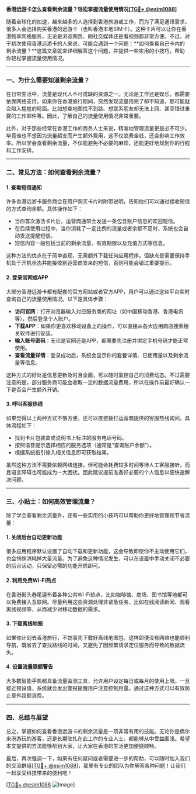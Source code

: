 **香港远游卡怎么查看剩余流量？轻松掌握流量使用情况[[TG💪+ @esim1088](https://t.me/s/esim1088)]**

随着全球化的加速，越来越多的人选择到香港旅游或工作，而为了满足通讯需求，很多人会选择购买香港的远游卡（也叫香港本地SIM卡）。这种卡片可以让你在香港畅享网络服务，无论是浏览网页、刷社交媒体还是看视频都非常方便。不过，对于初次使用香港远游卡的人来说，可能会遇到一个问题：**如何查看自己卡内的剩余流量？**这篇文章就来详细解答这个问题，并提供一些实用的小技巧，帮助你轻松掌握流量使用情况。

---

### **一、为什么需要知道剩余流量？**

在日常生活中，流量是现代人不可或缺的资源之一。无论是工作还是娱乐，都需要依靠网络支持。如果你在香港旅行期间，突然发现流量用完了却不知道，那可能就会陷入尴尬的局面。比如想查地图找不到路、想联系朋友却无法上网、甚至错过重要的工作邮件等。因此，了解自己的流量使用情况非常重要。

此外，对于那些经常在香港工作的商务人士来说，精准地管理流量更是必不可少。毕竟谁也不想因为流量超支而产生额外费用，这不仅浪费金钱，还会影响工作效率。所以学会查看剩余流量，不仅能避免不必要的麻烦，还能更好地规划你的行程和工作安排。

---

### **二、常见方法：如何查看剩余流量？**

#### **1. 查看短信通知**
许多香港远游卡服务商会在用户购买卡片时附带说明，告知他们可以通过接收短信的方式查询余额。具体操作如下：
- 当你首次激活卡片后，运营商通常会发送一条包含账户信息的欢迎短信。
- 在后续使用过程中，当你消耗了一定比例的流量或者余额不足时，系统也会自动发送提醒短信。
- 短信内容一般包括当前的剩余流量、有效期限以及充值方式等信息。

这种方法的优点在于简单直观，无需额外下载任何应用程序。但缺点是需要保持手机处于开机状态并能接收到运营商发来的短信，否则可能会错过重要提示。

#### **2. 登录官网或APP**
大部分香港远游卡都有配套的官方网站或者官方APP，用户可以通过这些平台实时查询自己的流量使用情况。以下是具体步骤：
- **访问官网**：打开浏览器输入对应服务商的网址（如中国移动香港、香港电讯等），然后登录个人账户。
- **下载APP**：如果你更喜欢移动设备上的操作，可以直接从各大应用商店搜索相关软件进行安装。
- **输入账号密码**：无论是官网还是APP，都需要先注册并绑定手机号码才能正常使用。
- **查看流量详情**：登录成功后，系统会显示你的套餐详情、已使用量以及剩余流量等信息。

这种方式的好处是信息更新及时且全面，可以随时监控自己的消费动态。不过需要注意的是，部分服务商可能会收取一定的数据流量费用，所以在操作前最好确认一下是否会产生额外开销。

#### **3. 呼叫客服热线**
如果觉得以上两种方式不够方便，还可以直接拨打运营商提供的客服热线询问。具体流程如下：
- 找到卡片包装盒或说明书上标注的服务电话号码。
- 按照语音提示选择相应的服务选项（通常是“查询账户余额”）。
- 根据系统指引输入相关信息即可获取结果。

虽然这种方法不需要依赖网络连接，但可能会耗费较多时间等待人工客服接听，而且语言障碍也可能成为一大困扰。因此建议提前准备好必要的个人信息以便快速解决问题。

---

### **三、小贴士：如何高效管理流量？**

除了学会查看剩余流量外，还有一些实用的小技巧可以帮助你更好地管理和节省流量：

#### **1. 关闭后台自动更新功能**
很多应用程序默认设置了自动下载和更新功能，这会导致即使你不主动使用它们，也会悄悄消耗掉大量流量。为了避免这种情况发生，可以在设置中手动关闭不必要的后台活动，只保留必需的功能开启即可。

#### **2. 利用免费Wi-Fi热点**
在香港街头巷尾遍布着各种公共Wi-Fi热点，比如咖啡馆、商场、图书馆等地都可以免费接入互联网。尽量利用这些资源处理非紧急任务，比如在线阅读新闻、观看离线视频等，从而减少对移动数据的需求。

#### **3. 下载离线地图**
如果你计划去香港旅行，不妨事先下载好离线地图包。这样即便没有网络也能顺利导航，既省去了查找路线的时间，又避免了因频繁请求定位服务而导致的数据流失。

#### **4. 设置流量限额警告**
大多数智能手机都具备流量监测工具，允许用户设定每日或每月的使用上限。一旦接近预设值，系统就会发出警报提醒用户注意控制用量。通过这种方式可以有效防止意外超额消费。

---

### **四、总结与展望**

总之，掌握如何查看香港远游卡的剩余流量是一项非常有用的技能。无论你是偶尔来港游玩的游客，还是长期驻扎在此工作的专业人士，都能够从中受益匪浅。希望本文提供的方法能够帮到大家，让大家在香港的生活更加便捷顺畅。

最后，再次强调一下，如果有任何疑问或者需要进一步的帮助，可以随时加入我们的交流群组[[TG💪+ @esim1088](https://t.me/s/esim1088)]，那里有专业的团队为你解答各种问题！让我们一起享受科技带来的便利吧！

[[TG💪+ @esim1088](https://t.me/s/esim1088) ![Image](https://i.postimg.cc/4NQfJmqS/Snipaste-2025-05-13-00-14-12.png)]
